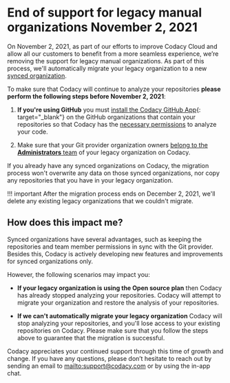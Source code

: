 # End of support for legacy manual organizations November 2, 2021

On November 2, 2021, as part of our efforts to improve Codacy Cloud and allow all our customers to benefit from a more seamless experience, we’re removing the support for legacy manual organizations. As part of this process, we'll automatically migrate your legacy organization to a new [synced organization](../../organizations/what-are-synced-organizations.md).

To make sure that Codacy will continue to analyze your repositories **please perform the following steps before November 2, 2021**:

1.  **If you're using GitHub** you must [install the Codacy GitHub App](https://github.com/apps/codacy-production/installations/new){: target="_blank"} on the GitHub organizations that contain your repositories so that Codacy has the [necessary permissions](../../getting-started/which-permissions-does-codacy-need-from-my-account.md) to analyze your code.

1.  Make sure that your Git provider organization owners [belong to the **Administrators** team](../../organizations/manual-organizations/creating-and-managing-teams.md#adding-team-members) of your legacy organization on Codacy.

If you already have any synced organizations on Codacy, the migration process won't overwrite any data on those synced organizations, nor copy any repositories that you have in your legacy organization.

!!! important
    After the migration process ends on December 2, 2021, we'll delete any existing legacy organizations that we couldn't migrate.

## How does this impact me?

Synced organizations have several advantages, such as keeping the repositories and team member permissions in sync with the Git provider. Besides this, Codacy is actively developing new features and improvements for synced organizations only.

However, the following scenarios may impact you:

-   **If your legacy organization is using the Open source plan** then Codacy has already stopped analyzing your repositories. Codacy will attempt to migrate your organization and restore the analysis of your repositories.

-   **If we can't automatically migrate your legacy organization** Codacy will stop analyzing your repositories, and you'll lose access to your existing repositories on Codacy. Please make sure that you follow the steps above to guarantee that the migration is successful.

Codacy appreciates your continued support through this time of growth and change. If you have any questions, please don’t hesitate to reach out by sending an email to <mailto:support@codacy.com> or by using the in-app chat.
